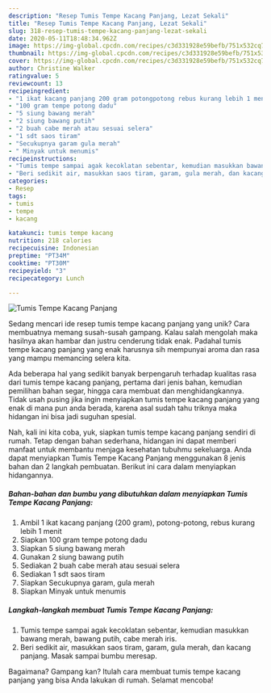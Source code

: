 ```yaml
---
description: "Resep Tumis Tempe Kacang Panjang, Lezat Sekali"
title: "Resep Tumis Tempe Kacang Panjang, Lezat Sekali"
slug: 318-resep-tumis-tempe-kacang-panjang-lezat-sekali
date: 2020-05-11T18:48:34.962Z
image: https://img-global.cpcdn.com/recipes/c3d331928e59befb/751x532cq70/tumis-tempe-kacang-panjang-foto-resep-utama.jpg
thumbnail: https://img-global.cpcdn.com/recipes/c3d331928e59befb/751x532cq70/tumis-tempe-kacang-panjang-foto-resep-utama.jpg
cover: https://img-global.cpcdn.com/recipes/c3d331928e59befb/751x532cq70/tumis-tempe-kacang-panjang-foto-resep-utama.jpg
author: Christine Walker
ratingvalue: 5
reviewcount: 13
recipeingredient:
- "1 ikat kacang panjang 200 gram potongpotong rebus kurang lebih 1 menit"
- "100 gram tempe potong dadu"
- "5 siung bawang merah"
- "2 siung bawang putih"
- "2 buah cabe merah atau sesuai selera"
- "1 sdt saos tiram"
- "Secukupnya garam gula merah"
- " Minyak untuk menumis"
recipeinstructions:
- "Tumis tempe sampai agak kecoklatan sebentar, kemudian masukkan bawang merah, bawang putih, cabe merah iris."
- "Beri sedikit air, masukkan saos tiram, garam, gula merah, dan kacang panjang. Masak sampai bumbu meresap."
categories:
- Resep
tags:
- tumis
- tempe
- kacang

katakunci: tumis tempe kacang 
nutrition: 218 calories
recipecuisine: Indonesian
preptime: "PT34M"
cooktime: "PT30M"
recipeyield: "3"
recipecategory: Lunch

---
```



![Tumis Tempe Kacang Panjang](https://img-global.cpcdn.com/recipes/c3d331928e59befb/751x532cq70/tumis-tempe-kacang-panjang-foto-resep-utama.jpg)

Sedang mencari ide resep tumis tempe kacang panjang yang unik? Cara membuatnya memang susah-susah gampang. Kalau salah mengolah maka hasilnya akan hambar dan justru cenderung tidak enak. Padahal tumis tempe kacang panjang yang enak harusnya sih mempunyai aroma dan rasa yang mampu memancing selera kita.

Ada beberapa hal yang sedikit banyak berpengaruh terhadap kualitas rasa dari tumis tempe kacang panjang, pertama dari jenis bahan, kemudian pemilihan bahan segar, hingga cara membuat dan menghidangkannya. Tidak usah pusing jika ingin menyiapkan tumis tempe kacang panjang yang enak di mana pun anda berada, karena asal sudah tahu triknya maka hidangan ini bisa jadi suguhan spesial.




Nah, kali ini kita coba, yuk, siapkan tumis tempe kacang panjang sendiri di rumah. Tetap dengan bahan sederhana, hidangan ini dapat memberi manfaat untuk membantu menjaga kesehatan tubuhmu sekeluarga. Anda dapat menyiapkan Tumis Tempe Kacang Panjang menggunakan 8 jenis bahan dan 2 langkah pembuatan. Berikut ini cara dalam menyiapkan hidangannya.

<!--inarticleads1-->

##### Bahan-bahan dan bumbu yang dibutuhkan dalam menyiapkan Tumis Tempe Kacang Panjang:

1. Ambil 1 ikat kacang panjang (200 gram), potong-potong, rebus kurang lebih 1 menit
1. Siapkan 100 gram tempe potong dadu
1. Siapkan 5 siung bawang merah
1. Gunakan 2 siung bawang putih
1. Sediakan 2 buah cabe merah atau sesuai selera
1. Sediakan 1 sdt saos tiram
1. Siapkan Secukupnya garam, gula merah
1. Siapkan  Minyak untuk menumis




<!--inarticleads2-->

##### Langkah-langkah membuat Tumis Tempe Kacang Panjang:

1. Tumis tempe sampai agak kecoklatan sebentar, kemudian masukkan bawang merah, bawang putih, cabe merah iris.
1. Beri sedikit air, masukkan saos tiram, garam, gula merah, dan kacang panjang. Masak sampai bumbu meresap.




Bagaimana? Gampang kan? Itulah cara membuat tumis tempe kacang panjang yang bisa Anda lakukan di rumah. Selamat mencoba!
